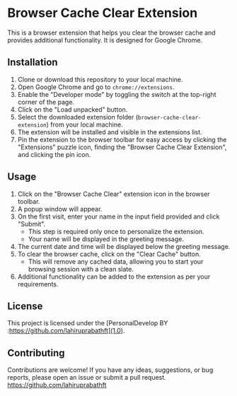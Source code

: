 # Browser Cache Clear Extension

This is a browser extension that helps you clear the browser cache and provides additional functionality. It is designed for Google Chrome.

## Installation

1. Clone or download this repository to your local machine.
2. Open Google Chrome and go to `chrome://extensions`.
3. Enable the "Developer mode" by toggling the switch at the top-right corner of the page.
4. Click on the "Load unpacked" button.
5. Select the downloaded extension folder (`browser-cache-clear-extension`) from your local machine.
6. The extension will be installed and visible in the extensions list.
7. Pin the extension to the browser toolbar for easy access by clicking the "Extensions" puzzle icon, finding the "Browser Cache Clear Extension", and clicking the pin icon.

## Usage

1. Click on the "Browser Cache Clear" extension icon in the browser toolbar.
2. A popup window will appear.
3. On the first visit, enter your name in the input field provided and click "Submit".
   - This step is required only once to personalize the extension.
   - Your name will be displayed in the greeting message.
4. The current date and time will be displayed below the greeting message.
5. To clear the browser cache, click on the "Clear Cache" button.
   - This will remove any cached data, allowing you to start your browsing session with a clean slate.
6. Additional functionality can be added to the extension as per your requirements.

## License

This project is licensed under the [PersonalDevelop BY :https://github.com/lahiruprabathft](1.0).

## Contributing

Contributions are welcome! If you have any ideas, suggestions, or bug reports, please open an issue or submit a pull request.
https://github.com/lahiruprabathft


